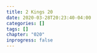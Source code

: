 ```yaml
---
title: 2 Kings 20
date: 2020-03-28T20:23:40-04:00
categories: []
tags: []
chapter: "020"
inprogress: false
---
```



